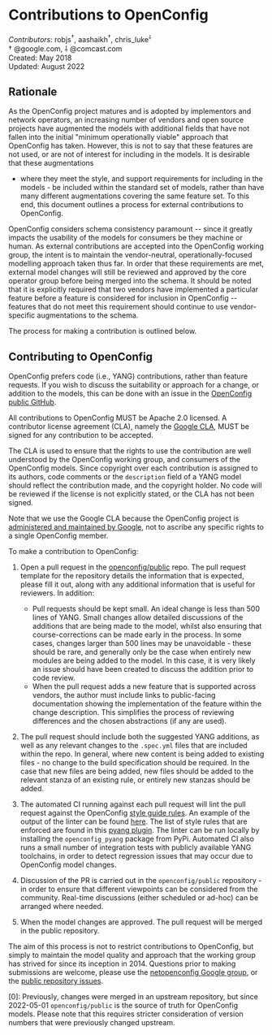 # Contributions to OpenConfig
*Contributors*: robjs<sup>†</sup>, aashaikh<sup>†</sup>, chris_luke<sup>⸸</sup>  
† @google.com, ⸸ @comcast.com  
Created: May 2018  
Updated: August 2022

## Rationale
As the OpenConfig project matures and is adopted by implementors and network
operators, an increasing number of vendors and open source projects have
augmented the models with additional fields that have not fallen into the
initial "minimum operationally viable" approach that OpenConfig has taken.
However, this is not to say that these features are not used, or are not of
interest for including in the models. It is desirable that these augmentations
- where they meet the style, and support requirements for including in the
models - be included within the standard set of models, rather than have many
different augmentations covering the same feature set. To this end, this
document outlines a process for external contributions to OpenConfig.

OpenConfig considers schema consistency paramount -- since it greatly impacts
the usability of the models for consumers be they machine or human. As external
contributions are accepted into the OpenConfig working group, the intent is to
maintain the vendor-neutral, operationally-focused modelling approach taken
thus far. In order that these requirements are met, external model changes will
still be reviewed and approved by the core operator group before being merged
into the schema. It should be noted that it is explicitly required that two
vendors have implemented a particular feature before a feature is considered
for inclusion in OpenConfig -- features that do not meet this requirement
should continue to use vendor-specific augmentations to the schema.

The process for making a contribution is outlined below.

## Contributing to OpenConfig

OpenConfig prefers code (i.e., YANG) contributions, rather than feature
requests. If you wish to discuss the suitability or approach for a change, or
addition to the models, this can be done with an issue in the [OpenConfig
public GitHub](https://github.com/openconfig/public/issues). 

All contributions to OpenConfig MUST be Apache 2.0 licensed. A contributor
license agreement (CLA), namely the [Google
CLA](https://cla.developers.google.com/), MUST be signed for any contribution
to be accepted. 

The CLA is used to ensure that the rights to use the contribution are well
understood by the OpenConfig working group, and consumers of the OpenConfig
models. Since copyright over each contribution is assigned to its authors, code
comments or the `description` field of a YANG model should reflect the
contribution made, and the copyright holder. No code will be reviewed if the
license is not explicitly stated, or the CLA has not been signed.

Note that we use the Google CLA because the OpenConfig project is [administered
and maintained by Google](https://opensource.google.com/docs/cla/#why), not to
ascribe any specific rights to a single OpenConfig member.

To make a contribution to OpenConfig:

1. Open a pull request in the
 [openconfig/public](https://github.com/openconfig/public) repo. The pull
  request template for the repository details the information that is expected,
  please fill it out, along with any additional information that is useful for
  reviewers. In addition:
    * Pull requests should be kept small. An ideal change is less than 500 lines
     of YANG. Small changes allow detailed discussions of the additions that are
     being made to the model, whilst also ensuring that course-corrections can be
     made early in the process. In some cases, changes larger than 500 lines may
     be unavoidable - these should be rare, and generally only be the case when
     entirely new modules are being added to the model. In this case, it is very
     likely an issue should have been created to discuss the addition prior to
     code review.
    * When the pull request adds a new feature that is supported across vendors,
     the author must include links to public-facing documentation showing
     the implementation of the feature within the change description. This
     simplifies the process of reviewing differences and the chosen abstractions
     (if any are used).

1. The pull request should include both the suggested YANG additions, as well
 as any relevant changes to the `.spec.yml` files that are included within the
 repo. In general, where new content is being added to existing files - no
 change to the build specification should be required. In the case that new
 files are being added, new files should be added to the relevant stanza of an
 existing rule, or entirely new stanzas should be added.

1. The automated CI running against each pull request will lint the pull
 request against the OpenConfig [style guide
 rules](https://github.com/openconfig/public/blob/master/doc/openconfig_style_guide.md).
 An example of the output of the linter can be found
 [here](https://gist.github.com/OpenConfigBot/139f5263ec20957124c7d05edc2c79ff).
 The list of style rules that are enforced are found in this [pyang
 plugin](https://github.com/openconfig/oc-pyang/blob/master/openconfig_pyang/plugins/openconfig.py).
 The linter can be run locally by installing the `openconfig_pyang` package from
 PyPi. Automated CI also runs a small number of integration tests with publicly
 available YANG toolchains, in order to detect regression issues that may occur
 due to OpenConfig model changes.

1. Discussion of the PR is carried out in the `openconfig/public` repository -
 in order to ensure that different viewpoints can be considered from the
 community. Real-time discussions (either scheduled or ad-hoc) can be arranged
 where needed.

1. When the model changes are approved. The pull request will be
 merged in the public repository.

The aim of this process is not to restrict contributions to OpenConfig, but
simply to maintain the model quality and approach that the working group has
strived for since its inception in 2014. Questions prior to making submissions
are welcome, please use the [netopenconfig Google
group](mailto:netopenconfig@googlegroups.com), or the [public repository
issues](https://github.com/openconfig/public/issues). 

[0]: Previously, changes were merged in an upstream repository, but since
2022-05-01 `openconfig/public` is the source of truth for OpenConfig models.
Please note that this requires stricter consideration of version numbers
that were previously changed upstream.
